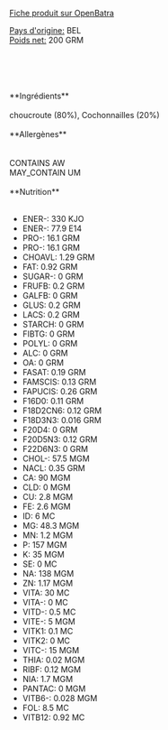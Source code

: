 <p><a href="https://www.batra.link/productFull.html?gtin=00454000000001">Fiche produit sur OpenBatra</a></p> <p><u>Pays d'origine:</u> BEL<br/> <u>Poids net:</u> 200 GRM</p> <br/><br/> <br/><br/>**Ingrédients**<br/><br/> choucroute (80%), Cochonnailles (20%) <br/><br/>**Allergènes**<br/><br/> <br/>CONTAINS AW<br/>MAY_CONTAIN UM <br/><br/>**Nutrition**<br/><br/> <ul> <li>ENER-: 330 KJO</li><li>ENER-: 77.9 E14</li><li>PRO-: 16.1 GRM</li><li>PRO-: 16.1 GRM</li><li>CHOAVL: 1.29 GRM</li><li>FAT: 0.92 GRM</li><li>SUGAR-: 0 GRM</li><li>FRUFB: 0.2 GRM</li><li>GALFB: 0 GRM</li><li>GLUS: 0.2 GRM</li><li>LACS: 0.2 GRM</li><li>STARCH: 0 GRM</li><li>FIBTG: 0 GRM</li><li>POLYL: 0 GRM</li><li>ALC: 0 GRM</li><li>OA: 0 GRM</li><li>FASAT: 0.19 GRM</li><li>FAMSCIS: 0.13 GRM</li><li>FAPUCIS: 0.26 GRM</li><li>F16D0: 0.11 GRM</li><li>F18D2CN6: 0.12 GRM</li><li>F18D3N3: 0.016 GRM</li><li>F20D4: 0 GRM</li><li>F20D5N3: 0.12 GRM</li><li>F22D6N3: 0 GRM</li><li>CHOL-: 57.5 MGM</li><li>NACL: 0.35 GRM</li><li>CA: 90 MGM</li><li>CLD: 0 MGM</li><li>CU: 2.8 MGM</li><li>FE: 2.6 MGM</li><li>ID: 6 MC</li><li>MG: 48.3 MGM</li><li>MN: 1.2 MGM</li><li>P: 157 MGM</li><li>K: 35 MGM</li><li>SE: 0 MC</li><li>NA: 138 MGM</li><li>ZN: 1.17 MGM</li><li>VITA: 30 MC</li><li>VITA-: 0 MC</li><li>VITD-: 0.5 MC</li><li>VITE-: 5 MGM</li><li>VITK1: 0.1 MC</li><li>VITK2: 0 MC</li><li>VITC-: 15 MGM</li><li>THIA: 0.02 MGM</li><li>RIBF: 0.12 MGM</li><li>NIA: 1.7 MGM</li><li>PANTAC: 0 MGM</li><li>VITB6-: 0.028 MGM</li><li>FOL: 8.5 MC</li><li>VITB12: 0.92 MC</li> </ul>
